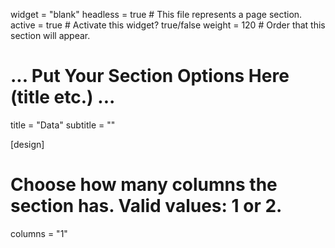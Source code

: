 widget = "blank"
headless = true  # This file represents a page section.
active = true  # Activate this widget? true/false
weight = 120  # Order that this section will appear.



# ... Put Your Section Options Here (title etc.) ...
title = "Data"
subtitle = ""

[design]
  # Choose how many columns the section has. Valid values: 1 or 2.
  columns = "1"

